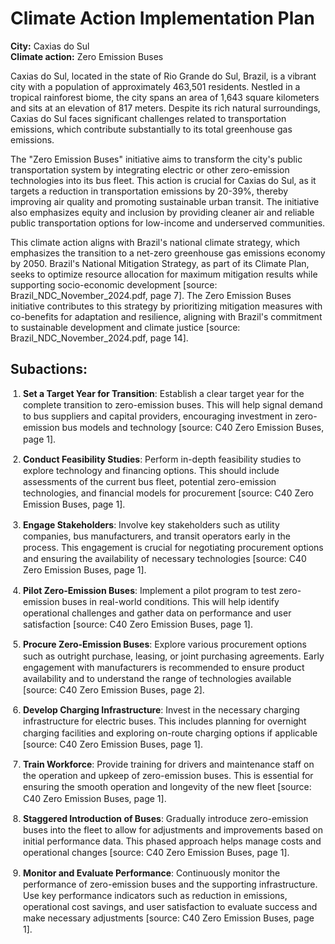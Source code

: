 <style>
ul, ol {
  margin-top: 0;
  margin-bottom: 0;
  padding-left: 20px;
}

ul li, ol li {
  margin-bottom: 2px;
  line-height: 1.3;
}

ul ul, ol ol, ul ol, ol ul {
  margin-top: 0;
  margin-bottom: 0;
  padding-left: 15px;
}
</style>

# Climate Action Implementation Plan
**City:** Caxias do Sul<br>
**Climate action:** Zero Emission Buses

Caxias do Sul, located in the state of Rio Grande do Sul, Brazil, is a vibrant city with a population of approximately 463,501 residents. Nestled in a tropical rainforest biome, the city spans an area of 1,643 square kilometers and sits at an elevation of 817 meters. Despite its rich natural surroundings, Caxias do Sul faces significant challenges related to transportation emissions, which contribute substantially to its total greenhouse gas emissions.

The "Zero Emission Buses" initiative aims to transform the city's public transportation system by integrating electric or other zero-emission technologies into its bus fleet. This action is crucial for Caxias do Sul, as it targets a reduction in transportation emissions by 20-39%, thereby improving air quality and promoting sustainable urban transit. The initiative also emphasizes equity and inclusion by providing cleaner air and reliable public transportation options for low-income and underserved communities.

This climate action aligns with Brazil's national climate strategy, which emphasizes the transition to a net-zero greenhouse gas emissions economy by 2050. Brazil's National Mitigation Strategy, as part of its Climate Plan, seeks to optimize resource allocation for maximum mitigation results while supporting socio-economic development [source: Brazil_NDC_November_2024.pdf, page 7]. The Zero Emission Buses initiative contributes to this strategy by prioritizing mitigation measures with co-benefits for adaptation and resilience, aligning with Brazil's commitment to sustainable development and climate justice [source: Brazil_NDC_November_2024.pdf, page 14].

## Subactions:

1. **Set a Target Year for Transition**: Establish a clear target year for the complete transition to zero-emission buses. This will help signal demand to bus suppliers and capital providers, encouraging investment in zero-emission bus models and technology [source: C40 Zero Emission Buses, page 1].

2. **Conduct Feasibility Studies**: Perform in-depth feasibility studies to explore technology and financing options. This should include assessments of the current bus fleet, potential zero-emission technologies, and financial models for procurement [source: C40 Zero Emission Buses, page 1].

3. **Engage Stakeholders**: Involve key stakeholders such as utility companies, bus manufacturers, and transit operators early in the process. This engagement is crucial for negotiating procurement options and ensuring the availability of necessary technologies [source: C40 Zero Emission Buses, page 1].

4. **Pilot Zero-Emission Buses**: Implement a pilot program to test zero-emission buses in real-world conditions. This will help identify operational challenges and gather data on performance and user satisfaction [source: C40 Zero Emission Buses, page 1].

5. **Procure Zero-Emission Buses**: Explore various procurement options such as outright purchase, leasing, or joint purchasing agreements. Early engagement with manufacturers is recommended to ensure product availability and to understand the range of technologies available [source: C40 Zero Emission Buses, page 2].

6. **Develop Charging Infrastructure**: Invest in the necessary charging infrastructure for electric buses. This includes planning for overnight charging facilities and exploring on-route charging options if applicable [source: C40 Zero Emission Buses, page 1].

7. **Train Workforce**: Provide training for drivers and maintenance staff on the operation and upkeep of zero-emission buses. This is essential for ensuring the smooth operation and longevity of the new fleet [source: C40 Zero Emission Buses, page 1].

8. **Staggered Introduction of Buses**: Gradually introduce zero-emission buses into the fleet to allow for adjustments and improvements based on initial performance data. This phased approach helps manage costs and operational changes [source: C40 Zero Emission Buses, page 1].

9. **Monitor and Evaluate Performance**: Continuously monitor the performance of zero-emission buses and the supporting infrastructure. Use key performance indicators such as reduction in emissions, operational cost savings, and user satisfaction to evaluate success and make necessary adjustments [source: C40 Zero Emission Buses, page 1].















